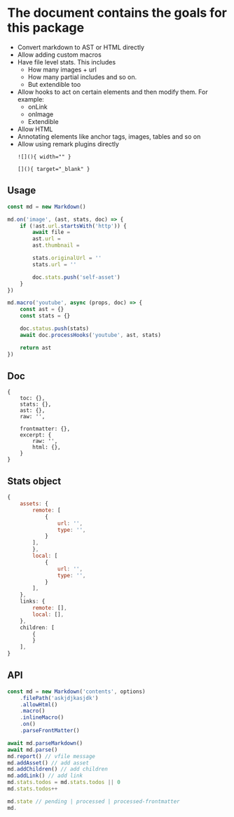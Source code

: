 # The document contains the goals for this package

- Convert markdown to AST or HTML directly
- Allow adding custom macros
- Have file level stats. This includes
	- How many images + url
	- How many partial includes and so on.
	- But extendible too
- Allow hooks to act on certain elements and then modify them. For example:
	- onLink
	- onImage
	- Extendible
- Allow HTML
- Annotating elements like anchor tags, images, tables and so on
- Allow using remark plugins directly
	```
	![](){ width="" }

	[](){ target="_blank" }
	```

## Usage

```ts
const md = new Markdown()

md.on('image', (ast, stats, doc) => {
	if (!ast.url.startsWith('http')) {
		await file = 
		ast.url = 
		ast.thumbnail = 

		stats.originalUrl = ''
		stats.url = ''

		doc.stats.push('self-asset')
	}
})

md.macro('youtube', async (props, doc) => {
	const ast = {}
	const stats = {}

	doc.status.push(stats)
	await doc.processHooks('youtube', ast, stats)

	return ast
})
```

## Doc

```
{
	toc: {},
	stats: {},
	ast: {},
	raw: '',

	frontmatter: {},
	excerpt: {
		raw: '',
		html: {},
	}
}
```

## Stats object

```js
{
	assets: {
		remote: [
			{
				url: '',
				type: '',
			}
		],
		},
		local: [
			{
				url: '',
				type: '',
			}
		],
	},
	links: {
		remote: [],
		local: [],
	},
	children: [
		{
		}
	],
}
```


## API

```ts
const md = new Markdown('contents', options)
	.filePath('askjdjkasjdk')
	.allowHtml()
	.macro()
	.inlineMacro()
	.on()
	.parseFrontMatter()

await md.parseMarkdown()
await md.parse()
md.report() // vfile message
md.addAsset() // add asset
md.addChildren() // add children
md.addLink() // add link
md.stats.todos = md.stats.todos || 0
md.stats.todos++

md.state // pending | processed | processed-frontmatter
md.
```
